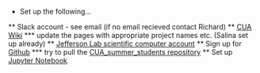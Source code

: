 * Set up the following...

** Slack account - see email (if no email recieved contact Richard)
** [CUA Wiki](http://www.vsl.cua.edu/cua_phy/index.php/MainPage:Nuclear:Summer2020)
*** update the pages with appropriate project names etc. (Salina set up already)
** [Jefferson Lab scientific computer account](https://misportal.jlab.org/jlabAccess/)
** Sign up for [Github](https://github.com/join) 
*** try to pull the [CUA_summer_students repository](https://github.com/trottar/CUA_summer_students)
** Set up [Jupyter Notebook](https://jupyter.readthedocs.io/en/latest/install.html)